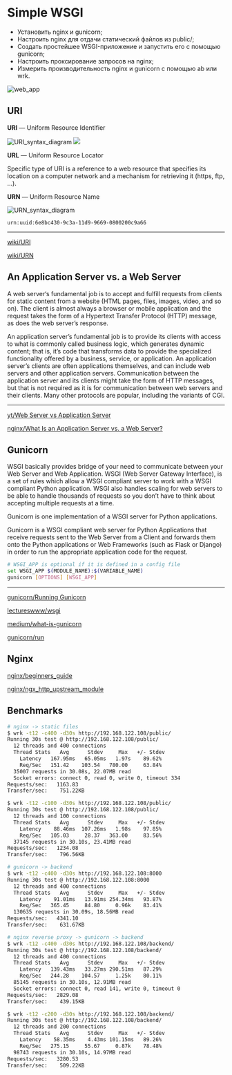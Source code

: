# Simple WSGI

- Установить nginx и gunicorn;
- Настроить nginx для отдачи статический файлов из public/;
- Создать простейшее WSGI-приложение и запустить его с помощью gunicorn;
- Настроить проксирование запросов на nginx;
- Измерить производительность nginx и gunicorn c помощью ab или wrk.

![web_app](https://miro.medium.com/max/720/1*i_9gtKakG2QjgwXdFDdwRA.jpeg)

## URI

**URI** — Uniform Resource Identifier

![URI_syntax_diagram](https://en.wikipedia.org/wiki/File:URI_syntax_diagram.svg?sanitize=true)
<img src="https://en.wikipedia.org/wiki/File:URI_syntax_diagram.svg?sanitize=true"/>

**URL** — Uniform Resource Locator

Specific type of URI is a reference to a web resource that specifies
its location on a computer network and a mechanism for retrieving it
(https, ftp, …).

**URN** — Uniform Resource Name

![URN_syntax_diagram](https://upload.wikimedia.org/wikipedia/commons/thumb/c/ce/URN_syntax_diagram_-_namestring.png/800px-URN_syntax_diagram_-_namestring.png)

`urn:uuid:6e8bc430-9c3a-11d9-9669-0800200c9a66`

---

[wiki/URI](https://en.wikipedia.org/wiki/URL)

[wiki/URN](https://en.wikipedia.org/wiki/Uniform_Resource_Name)

## An Application Server vs. a Web Server

A web server‘s fundamental job is to accept and fulfill requests from clients
for static content from a website (HTML pages, files, images, video, and so on).
The client is almost always a browser or mobile application and the request
takes the form of a Hypertext Transfer Protocol (HTTP) message, as does the
web server’s response.

An application server’s fundamental job is to provide its clients with access to
what is commonly called business logic, which generates dynamic content;
that is, it’s code that transforms data to provide the specialized functionality
offered by a business, service, or application. An application server’s clients
are often applications themselves, and can include web servers and
other application servers. Communication between the application server and
its clients might take the form of HTTP messages, but that is not required as
it is for communication between web servers and their clients.
Many other protocols are popular, including the variants of CGI.

<!-- https://www.nginx.com/resources/glossary/application-server-vs-web-server/ -->

---

[yt/Web Server vs Application Server](https://youtu.be/BcmUOmvl1N8)

[nginx/What Is an Application Server vs. a Web Server?](https://www.nginx.com/resources/glossary/application-server-vs-web-server/)

## Gunicorn

WSGI basically provides bridge of your need to communicate between your Web Server and Web Application. WSGI (Web Server Gateway Interface), is a set of rules which allow a WSGI compliant server to work with a WSGI compliant Python application. WSGI also handles scaling for web servers to be able to handle thousands of requests so you don’t have to think about accepting multiple requests at a time.

Gunicorn is one implementation of a WSGI server for Python applications.

Gunicorn is a WSGI compliant web server for Python Applications that receive requests sent to the Web Server from a Client and forwards them onto the Python applications or Web Frameworks (such as Flask or Django) in order to run the appropriate application code for the request.

<!-- https://medium.com/@serdarilarslan/what-is-gunicorn-5e674fff131b -->

```bash
# WSGI_APP is optional if it is defined in a config file
set WSGI_APP $(MODULE_NAME):$(VARIABLE_NAME)
gunicorn [OPTIONS] [WSGI_APP]
```

---

[gunicorn/Running Gunicorn](https://docs.gunicorn.org/en/stable/run.html)

[lectureswww/wsgi](https://lectureswww.readthedocs.io/5.web.server/wsgi.html)

[medium/what-is-gunicorn](https://medium.com/@serdarilarslan/what-is-gunicorn-5e674fff131b)

[gunicorn/run](https://docs.gunicorn.org/en/stable/run.html)

## Nginx

[nginx/beginners_guide](https://nginx.org/en/docs/beginners_guide.html)

[nginx/ngx_http_upstream_module](https://nginx.org/en/docs/http/ngx_http_upstream_module.html)

## Benchmarks

```bash
# nginx -> static files
$ wrk -t12 -c400 -d30s http://192.168.122.108/public/
Running 30s test @ http://192.168.122.108/public/
  12 threads and 400 connections
  Thread Stats   Avg      Stdev     Max   +/- Stdev
    Latency   167.95ms   65.05ms   1.97s    89.62%
    Req/Sec   151.42    103.54   780.00     63.84%
  35007 requests in 30.08s, 22.07MB read
  Socket errors: connect 0, read 0, write 0, timeout 334
Requests/sec:   1163.83
Transfer/sec:    751.22KB

$ wrk -t12 -c100 -d30s http://192.168.122.108/public/
Running 30s test @ http://192.168.122.108/public/
  12 threads and 100 connections
  Thread Stats   Avg      Stdev     Max   +/- Stdev
    Latency    88.46ms  107.26ms   1.98s    97.85%
    Req/Sec   105.03     28.37   363.00     83.56%
  37145 requests in 30.10s, 23.41MB read
Requests/sec:   1234.08
Transfer/sec:    796.56KB
```

```bash
# gunicorn -> backend
$ wrk -t12 -c400 -d30s http://192.168.122.108:8000
Running 30s test @ http://192.168.122.108:8000
  12 threads and 400 connections
  Thread Stats   Avg      Stdev     Max   +/- Stdev
    Latency    91.01ms   13.91ms 254.34ms   93.87%
    Req/Sec   365.45     84.80     0.96k    83.41%
  130635 requests in 30.09s, 18.56MB read
Requests/sec:   4341.10
Transfer/sec:    631.67KB
```

```bash
# nginx reverse proxy -> gunicorn -> backend
$ wrk -t12 -c400 -d30s http://192.168.122.108/backend/
Running 30s test @ http://192.168.122.108/backend/
  12 threads and 400 connections
  Thread Stats   Avg      Stdev     Max   +/- Stdev
    Latency   139.43ms   33.27ms 290.51ms   87.29%
    Req/Sec   244.28    104.57     1.25k    80.11%
  85145 requests in 30.10s, 12.91MB read
  Socket errors: connect 0, read 141, write 0, timeout 0
Requests/sec:   2829.08
Transfer/sec:    439.15KB

$ wrk -t12 -c200 -d30s http://192.168.122.108/backend/
Running 30s test @ http://192.168.122.108/backend/
  12 threads and 200 connections
  Thread Stats   Avg      Stdev     Max   +/- Stdev
    Latency    58.35ms    4.43ms 101.15ms   89.26%
    Req/Sec   275.15     55.67     0.87k    78.48%
  98743 requests in 30.10s, 14.97MB read
Requests/sec:   3280.53
Transfer/sec:    509.22KB
```
